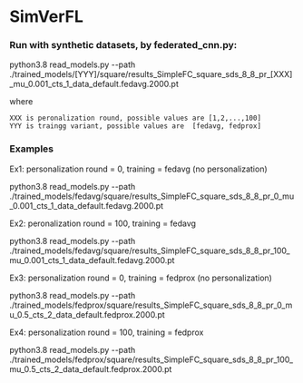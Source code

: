 # SimVerFL


### Run with synthetic datasets, by federated_cnn.py:

python3.8 read_models.py --path  ./trained_models/[YYY]/square/results_SimpleFC_square_sds_8_8_pr_[XXX]_mu_0.001_cts_1_data_default.fedavg.2000.pt

where 

    XXX is peronalization round, possible values are [1,2,...,100]
    YYY is traingg variant, possible values are  [fedavg, fedprox]

### Examples 

Ex1: personalization round = 0, training = fedavg (no personalization)

python3.8 read_models.py --path  ./trained_models/fedavg/square/results_SimpleFC_square_sds_8_8_pr_0_mu_0.001_cts_1_data_default.fedavg.2000.pt

Ex2: peronalization round = 100, training = fedavg

python3.8 read_models.py --path  ./trained_models/fedavg/square/results_SimpleFC_square_sds_8_8_pr_100_mu_0.001_cts_1_data_default.fedavg.2000.pt



Ex3: personalization round = 0, training = fedprox (no personalization)

python3.8 read_models.py --path  ./trained_models/fedprox/square/results_SimpleFC_square_sds_8_8_pr_0_mu_0.5_cts_2_data_default.fedprox.2000.pt

Ex4: personalization round = 100, training = fedprox

python3.8 read_models.py --path  ./trained_models/fedprox/square/results_SimpleFC_square_sds_8_8_pr_100_mu_0.5_cts_2_data_default.fedprox.2000.pt